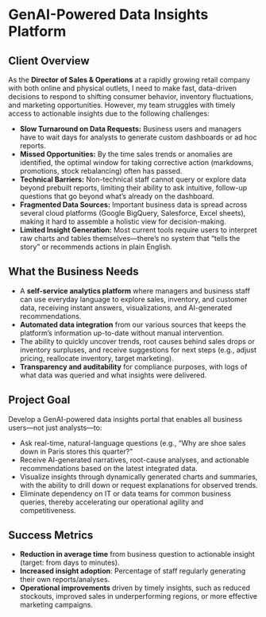 # GenAI-Powered Data Insights Platform

## Client Overview

As the **Director of Sales & Operations** at a rapidly growing retail company with both online and physical outlets, I need to make fast, data-driven decisions to respond to shifting consumer behavior, inventory fluctuations, and marketing opportunities. However, my team struggles with timely access to actionable insights due to the following challenges:

- **Slow Turnaround on Data Requests:** Business users and managers have to wait days for analysts to generate custom dashboards or ad hoc reports.
- **Missed Opportunities:** By the time sales trends or anomalies are identified, the optimal window for taking corrective action (markdowns, promotions, stock rebalancing) often has passed.
- **Technical Barriers:** Non-technical staff cannot query or explore data beyond prebuilt reports, limiting their ability to ask intuitive, follow-up questions that go beyond what’s already on the dashboard.
- **Fragmented Data Sources:** Important business data is spread across several cloud platforms (Google BigQuery, Salesforce, Excel sheets), making it hard to assemble a holistic view for decision-making.
- **Limited Insight Generation:** Most current tools require users to interpret raw charts and tables themselves—there’s no system that “tells the story” or recommends actions in plain English.

## What the Business Needs

- A **self-service analytics platform** where managers and business staff can use everyday language to explore sales, inventory, and customer data, receiving instant answers, visualizations, and AI-generated recommendations.
- **Automated data integration** from our various sources that keeps the platform’s information up-to-date without manual intervention.
- The ability to quickly uncover trends, root causes behind sales drops or inventory surpluses, and receive suggestions for next steps (e.g., adjust pricing, reallocate inventory, target marketing).
- **Transparency and auditability** for compliance purposes, with logs of what data was queried and what insights were delivered.

## Project Goal

Develop a GenAI-powered data insights portal that enables all business users—not just analysts—to:

- Ask real-time, natural-language questions (e.g., “Why are shoe sales down in Paris stores this quarter?”
- Receive AI-generated narratives, root-cause analyses, and actionable recommendations based on the latest integrated data.
- Visualize insights through dynamically generated charts and summaries, with the ability to drill down or request explanations for observed trends.
- Eliminate dependency on IT or data teams for common business queries, thereby accelerating our operational agility and competitiveness.

## Success Metrics

- **Reduction in average time** from business question to actionable insight (target: from days to minutes).
- **Increased insight adoption**: Percentage of staff regularly generating their own reports/analyses.
- **Operational improvements** driven by timely insights, such as reduced stockouts, improved sales in underperforming regions, or more effective marketing campaigns.
